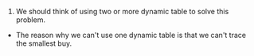1. We should think of using two or more dynamic table to solve this problem.
  - The reason why we can't use one dynamic table is that we can't trace the smallest buy.